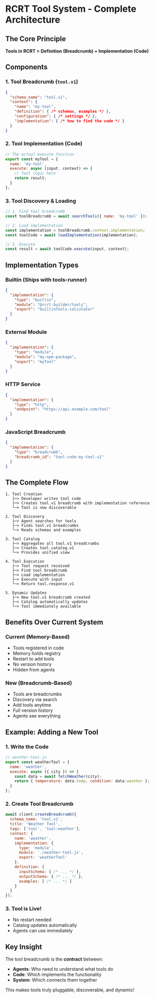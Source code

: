 # RCRT Tool System - Complete Architecture

## The Core Principle

**Tools in RCRT = Definition (Breadcrumb) + Implementation (Code)**

## Components

### 1. Tool Breadcrumb (`tool.v1`)
```json
{
  "schema_name": "tool.v1",
  "context": {
    "name": "my-tool",
    "definition": { /* schemas, examples */ },
    "configuration": { /* settings */ },
    "implementation": { /* how to find the code */ }
  }
}
```

### 2. Tool Implementation (Code)
```javascript
// The actual execute function
export const myTool = {
  name: 'my-tool',
  execute: async (input, context) => {
    // Tool logic here
    return result;
  }
};
```

### 3. Tool Discovery & Loading
```javascript
// 1. Find tool breadcrumb
const toolBreadcrumb = await searchTools({ name: 'my-tool' });

// 2. Load implementation
const implementation = toolBreadcrumb.context.implementation;
const toolCode = await loadImplementation(implementation);

// 3. Execute
const result = await toolCode.execute(input, context);
```

## Implementation Types

### Builtin (Ships with tools-runner)
```json
{
  "implementation": {
    "type": "builtin",
    "module": "@rcrt-builder/tools",
    "export": "builtinTools.calculator"
  }
}
```

### External Module
```json
{
  "implementation": {
    "type": "module",
    "module": "my-npm-package",
    "export": "myTool"
  }
}
```

### HTTP Service
```json
{
  "implementation": {
    "type": "http",
    "endpoint": "https://api.example.com/tool"
  }
}
```

### JavaScript Breadcrumb
```json
{
  "implementation": {
    "type": "breadcrumb",
    "breadcrumb_id": "tool-code-my-tool-v1"
  }
}
```

## The Complete Flow

```
1. Tool Creation
   ├─> Developer writes tool code
   ├─> Creates tool.v1 breadcrumb with implementation reference
   └─> Tool is now discoverable

2. Tool Discovery
   ├─> Agent searches for tools
   ├─> Finds tool.v1 breadcrumbs
   └─> Reads schemas and examples

3. Tool Catalog
   ├─> Aggregates all tool.v1 breadcrumbs
   ├─> Creates tool.catalog.v1
   └─> Provides unified view

4. Tool Execution
   ├─> Tool request received
   ├─> Find tool breadcrumb
   ├─> Load implementation
   ├─> Execute with input
   └─> Return tool.response.v1

5. Dynamic Updates
   ├─> New tool.v1 breadcrumb created
   ├─> Catalog automatically updates
   └─> Tool immediately available
```

## Benefits Over Current System

### Current (Memory-Based)
- Tools registered in code
- Memory holds registry
- Restart to add tools
- No version history
- Hidden from agents

### New (Breadcrumb-Based)
- Tools are breadcrumbs
- Discovery via search
- Add tools anytime
- Full version history
- Agents see everything

## Example: Adding a New Tool

### 1. Write the Code
```javascript
// weather-tool.js
export const weatherTool = {
  name: 'weather',
  execute: async ({ city }) => {
    const data = await fetchWeather(city);
    return { temperature: data.temp, condition: data.weather };
  }
};
```

### 2. Create Tool Breadcrumb
```javascript
await client.createBreadcrumb({
  schema_name: 'tool.v1',
  title: 'Weather Tool',
  tags: ['tool', 'tool:weather'],
  context: {
    name: 'weather',
    implementation: {
      type: 'module',
      module: './weather-tool.js',
      export: 'weatherTool'
    },
    definition: {
      inputSchema: { /* ... */ },
      outputSchema: { /* ... */ },
      examples: [ /* ... */ ]
    }
  }
});
```

### 3. Tool is Live!
- No restart needed
- Catalog updates automatically
- Agents can use immediately

## Key Insight

The tool breadcrumb is the **contract** between:
- **Agents**: Who need to understand what tools do
- **Code**: Which implements the functionality
- **System**: Which connects them together

This makes tools truly pluggable, discoverable, and dynamic!
